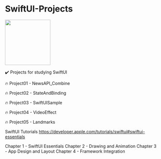 # SwiftUI-Projects
<img src="https://user-images.githubusercontent.com/57200871/141239823-75eb736a-58ac-4b06-8249-84229f1aaeed.png"  width="150" height="150">

✔️ Projects for studying SwiftUI

🔥 Project01 - NewsAPI_Combine

🔥 Project02 - StateAndBinding

🔥 Project03 - SwiftUISample

🔥 Project04 - VideoEffect

🔥 Project05 - Landmarks

SwiftUI Tutorials
https://developer.apple.com/tutorials/swiftui#swiftui-essentials

Chapter 1 - SwiftUI Essentials
Chapter 2 - Drawing and Animation
Chapter 3 - App Design and Layout
Chapter 4 - Framework Integration
